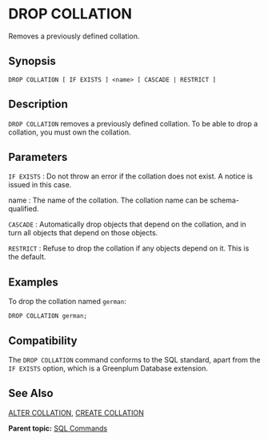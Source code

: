 # DROP COLLATION 

Removes a previously defined collation.

## Synopsis 

``` {#sql_command_synopsis}
DROP COLLATION [ IF EXISTS ] <name> [ CASCADE | RESTRICT ]
```

## Description

`DROP COLLATION` removes a previously defined collation. To be able to drop a collation, you must own the collation.

## Parameters 

`IF EXISTS`
:   Do not throw an error if the collation does not exist. A notice is issued in this case.

name
:   The name of the collation. The collation name can be schema-qualified.

`CASCADE`
:   Automatically drop objects that depend on the collation, and in turn all objects that depend on those objects.

`RESTRICT`
:   Refuse to drop the collation if any objects depend on it. This is the default.


## Examples 

To drop the collation named `german`:

```
DROP COLLATION german;
```

## Compatibility 

The `DROP COLLATION` command conforms to the SQL standard, apart from the `IF EXISTS` option, which is a Greenplum Database extension.

## See Also 

[ALTER COLLATION](ALTER_COLLATION.html), [CREATE COLLATION](CREATE_COLLATION.html)

**Parent topic:** [SQL Commands](../sql_commands/sql_ref.html)

